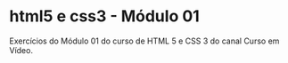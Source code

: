 # html5 e css3 - Módulo 01
 Exercícios do Módulo 01 do curso de HTML 5 e CSS 3 do canal Curso em Vídeo.
